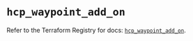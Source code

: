 # `hcp_waypoint_add_on`

Refer to the Terraform Registry for docs: [`hcp_waypoint_add_on`](https://registry.terraform.io/providers/hashicorp/hcp/0.93.0/docs/resources/waypoint_add_on).
